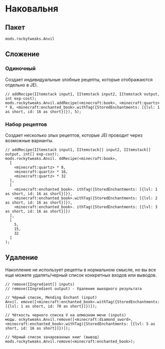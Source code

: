 # Наковальня

## Пакет

`mods.rockytweaks.Anvil`

## Сложение

### Одиночный

Создает индивидуальные злобные рецепты, которые отображаются отдельно в JEI.

```zenscript
// addRecipe(IItemstack input1, IItemstack input2, IItemstack output, int exp-cost);
mods.rockytweaks.Anvil.addRecipe(<minecraft:book>, <minecraft:quartz> * 8, <minecraft:enchanted_book>.withTag({StoredEnchantments: [{lvl: 1 as short, id: 16 as short}]}), 5);
```

### Набор рецептов

Создает несколько злых рецептов, которые JEI проводит через возможные варианты.

```zenscript
// addRecipe(IItemstack input1, IItemstack[] input2, IItemstack[] output, int[] exp-cost);
mods.rockytweaks.Anvil. ddRecipe(<minecraft:book>,
  [
    <minecraft:quartz> * 8,
    <minecraft:quartz> * 16,
    <minecraft:quartz> * 32
  ],
  [
    <minecraft:enchanted_book>. ithTag({StoredEnchantments: [{lvl: 1 as short, id: 16 as short}]}),
    <minecraft:enchanted_book>.withTag({StoredEnchantments: [{lvl: 2 as short, id: 16 as short}]}),
    <minecraft:enchanted_book>. ithTag({StoredEnchantments: [{lvl: 3 as short, id: 16 as short}]})
  ],
  [
    5,
    15,
    32
  ]
);
```

## Удаление

Накопление не использует рецепты в нормальном смысле, но вы все еще можете удалять/черный список конкретных входов или выводов.

```zenscript
// remove(IIngredient[] inputs)
// remove(IIngredient output) - Удаление выходного результата

// Чёрный список, Mending Enchant (input)
Anvil. emove([<minecraft:enchanted_book>.withTag({StoredEnchantments: [{lvl: 1 as short, id: 70 as short}]})]);

// Чёткость черного списка V на алмазном мече (inputs)
моды. ockytweaks.Anvil.remove([<minecraft:diamond_sword>, <minecraft:enchanted_book>.withTag({StoredEnchantments: [{lvl: 5 as short, id: 16 as short}]})]);

// Чёрный список зачарованных книг (вывод)
mods.rockytweaks.Anvil.remove(<minecraft:enchanted_book>);
```
